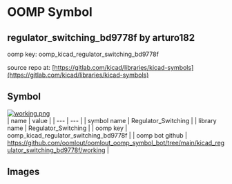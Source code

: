 # OOMP Symbol  
## regulator_switching_bd9778f  by arturo182  
  
oomp key: oomp_kicad_regulator_switching_bd9778f  
  
source repo at: [https://gitlab.com/kicad/libraries/kicad-symbols](https://gitlab.com/kicad/libraries/kicad-symbols)  
## Symbol  
  
[![working.png](working_600.png)](working.png)  
| name | value | 
| --- | --- | 
| symbol name | Regulator_Switching | 
| library name | Regulator_Switching | 
| oomp key | oomp_kicad_regulator_switching_bd9778f | 
| oomp bot github | https://github.com/oomlout/oomlout_oomp_symbol_bot/tree/main/kicad_regulator_switching_bd9778f/working | 
## Images  
